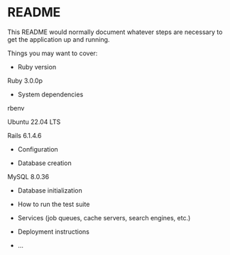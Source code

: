 # README

This README would normally document whatever steps are necessary to get the
application up and running.

Things you may want to cover:

* Ruby version

Ruby 3.0.0p

* System dependencies

rbenv

Ubuntu 22.04 LTS

Rails 6.1.4.6

* Configuration

* Database creation

MySQL 8.0.36

* Database initialization

* How to run the test suite

* Services (job queues, cache servers, search engines, etc.)

* Deployment instructions

* ...
